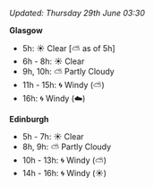 *Updated: Thursday 29th June 03:30*

**Glasgow**

* 5h: :sunny: Clear [:partly_sunny: as of 5h]
* 6h - 8h: :sunny: Clear
* 9h, 10h: :partly_sunny: Partly Cloudy
* 11h - 15h: :cyclone: Windy (:partly_sunny:)
* 16h: :cyclone: Windy (:cloud:)

**Edinburgh**

* 5h - 7h: :sunny: Clear
* 8h, 9h: :partly_sunny: Partly Cloudy
* 10h - 13h: :cyclone: Windy (:partly_sunny:)
* 14h - 16h: :cyclone: Windy (:sunny:)
